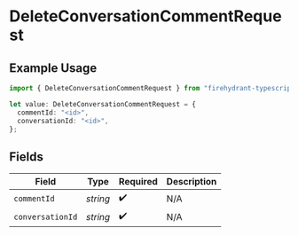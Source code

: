 # DeleteConversationCommentRequest

## Example Usage

```typescript
import { DeleteConversationCommentRequest } from "firehydrant-typescript-sdk/models/operations";

let value: DeleteConversationCommentRequest = {
  commentId: "<id>",
  conversationId: "<id>",
};
```

## Fields

| Field              | Type               | Required           | Description        |
| ------------------ | ------------------ | ------------------ | ------------------ |
| `commentId`        | *string*           | :heavy_check_mark: | N/A                |
| `conversationId`   | *string*           | :heavy_check_mark: | N/A                |